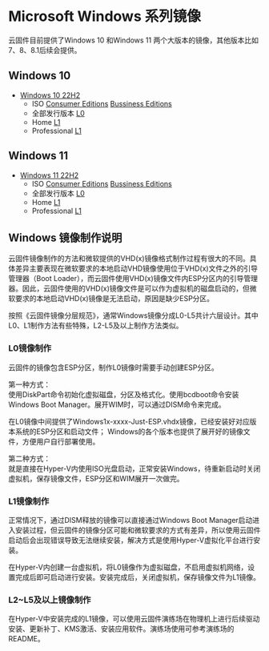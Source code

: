 # Microsoft Windows 系列镜像

云固件目前提供了Windows 10 和Windows 11 两个大版本的镜像，其他版本比如7、8、8.1后续会提供。

## Windows 10

- [Windows 10 22H2](10/22H2/README.txt)  
  - ISO [Consumer Editions](10/22H2/ISO/9a093d20/README.txt) [Bussiness Editions](10/22H2/ISO/9a792b10/README.txt)
  - 全部发行版本 [L0](10/22H2/L0/a0b28d74/README.txt)
  - Home [L1](10/22H2/Home/a1c562f3/README.txt)
  - Professional [L1](10/22H2/Pro/a1fe3133/README.txt)

## Windows 11

- [Windows 11 22H2](11/22H2/README.txt)  
  - ISO [Consumer Editions](11/22H2/ISO/9b82c4b2/README.txt) [Bussiness Editions](11/22H2/ISO/9bee62ca/README.txt)
  - 全部发行版本 [L0](11/22H2/L0/b084f7dd/README.txt)
  - Home [L1](11/22H2/Home/b1978722/README.txt)
  - Professional [L1](11/22H2/Pro/b1882792/README.txt)

## Windows 镜像制作说明

云固件镜像制作的方法和微软提供的VHD(x)镜像格式制作过程有很大的不同。具体差异主要表现在微软要求的本地启动VHD镜像使用位于VHD(x)文件之外的引导管理器（Boot Loader），而云固件使用VHD(x)镜像文件内ESP分区内的引导管理器。因此，云固件使用的VHD(x)镜像文件是可以作为虚拟机的磁盘启动的，但微软要求的本地启动VHD(x)镜像是无法启动，原因是缺少ESP分区。

按照《云固件镜像分层规范》，通常Windows镜像分成L0-L5共计六层设计。其中L0、L1制作方法有些特殊，L2-L5及以上制作方法类似。

### L0镜像制作

云固件的镜像包含ESP分区，制作L0镜像时需要手动创建ESP分区。

第一种方式：  
使用DiskPart命令初始化虚拟磁盘，分区及格式化。使用bcdboot命令安装Windows Boot Manager。展开WIM时，可以通过DISM命令来完成。

在L0镜像中间提供了Windows1x-xxxx-Just-ESP.vhdx镜像，已经安装好对应版本系统的ESP分区和启动文件；
Windows的各个版本也提供了展开好的镜像文件，方便用户自行部署使用。

第二种方式：  
就是直接在Hyper-V内使用ISO光盘启动，正常安装Windows，待重新启动时关闭虚拟机，保存镜像文件，ESP分区和WIM展开一次做完。

### L1镜像制作

正常情况下，通过DISM释放的镜像可以直接通过Windows Boot Manager启动进入安装过程，但云固件的镜像分区可能和微软要求的方式有差异，所以使用云固件启动后会出现错误导致无法继续安装，解决方式是使用Hyper-V虚拟化平台进行安装。

在Hyper-V内创建一台虚拟机，将L0镜像作为虚拟磁盘，不启用虚拟机网络，设置完成后即可启动进行安装。安装完成后，关闭虚拟机，保存镜像文件为L1镜像。

### L2~L5及以上镜像制作

在Hyper-V中安装完成的L1镜像，可以使用云固件演练场在物理机上进行后续驱动安装、更新补丁、KMS激活、安装应用软件。演练场使用可参考演练场的README。
